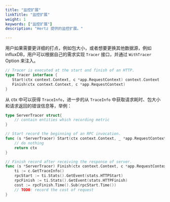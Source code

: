 ```yaml
---
title: "监控扩展"
linkTitle: "监控扩展"
weight: 1
keywords: ["监控扩展"]
description: "Hertz 提供的监控扩展。"

---
```


用户如果需要更详细的打点，例如包大小，或者想要更换其他数据源，例如 influxDB，用户可以根据自己的需求实现 `Tracer` 接口，并通过 `WithTracer` Option 来注入。

```go
// Tracer is executed at the start and finish of an HTTP.
type Tracer interface {
   Start(ctx context.Context, c *app.RequestContext) context.Context
   Finish(ctx context.Context, c *app.RequestContext)
}
```

从 ctx 中可以获得 `TraceInfo`，进一步的从 `TraceInfo` 中获取请求耗时、包大小和请求返回的错误信息等，举例：

```go
type ServerTracer struct{
	// contain entities which recording metric
}

// Start record the beginning of an RPC invocation.
func (s *ServerTracer) Start(ctx context.Context, _ *app.RequestContext) context.Context {
	// do nothing
	return ctx
}

// Finish record after receiving the response of server.
func (s *ServerTracer) Finish(ctx context.Context, c *app.RequestContext) {
	ti := c.GetTraceInfo()
	rpcStart := ti.Stats().GetEvent(stats.HTTPStart)
	rpcFinish := ti.Stats().GetEvent(stats.HTTPFinish)
	cost := rpcFinish.Time().Sub(rpcStart.Time())
	// TODO: record the cost of request
}
```
